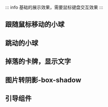 ::: info
基础的展示效果，需要鼠标键盘交互效果
:::

## 跟随鼠标移动的小球

<preview path="./components/mutual1.vue"></preview>

## 跳动的小球

<preview path="./components/mutual2.vue"></preview>

## 掉落的卡牌，显示文字

<preview path="./components/mutual3.vue"></preview>

## 图片转阴影-box-shadow

<preview path="./components/mutual4.vue" title="图片转阴影" description="点击按钮会将左侧的图片转换成用‘box-shadow’渲染的容器，<font color=red>切记：只支持小图片， 大图片会导致系统崩溃</font>"></preview>

## 引导组件

<preview path="./components/mutual5.vue"></preview>
